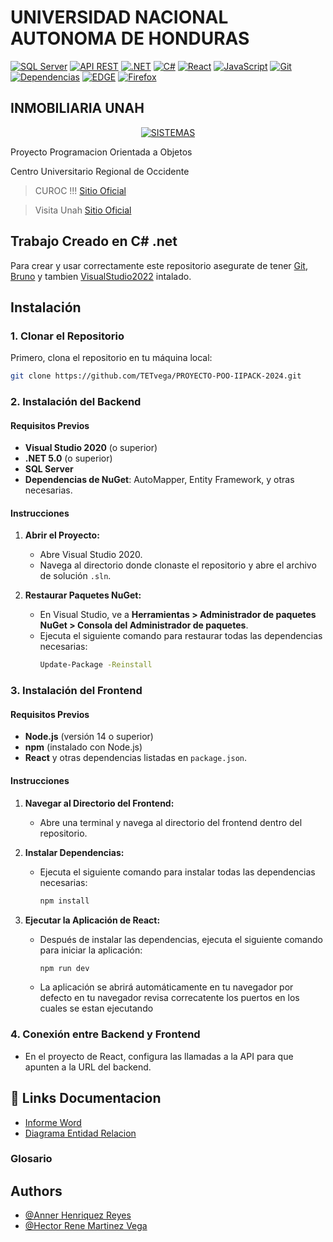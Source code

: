 
# UNIVERSIDAD NACIONAL AUTONOMA DE HONDURAS 
[![SQL Server](https://img.shields.io/badge/%20SQL%20Server-Implemented-brightgreen)](https://www.microsoft.com/en-us/sql-server)
[![API REST](https://img.shields.io/badge/API%20REST-Implemented-orange)](https://restfulapi.net/)
[![.NET](https://img.shields.io/badge/.NET-Framework-blue)](https://dotnet.microsoft.com/)
[![C#](https://img.shields.io/badge/C%23-Language-blue)](https://learn.microsoft.com/en-us/dotnet/csharp/)
[![React](https://img.shields.io/badge/React-Framework-blue)](https://reactjs.org/)
[![JavaScript](https://img.shields.io/badge/JavaScript-Language-yellow)](https://developer.mozilla.org/en-US/docs/Web/JavaScript)
[![Git](https://img.shields.io/badge/Git-Version%20Control-red)](https://git-scm.com/)
[![Dependencias](https://img.shields.io/badge/Dependencias-USED-blueviolet)]()
[![EDGE](https://img.shields.io/badge/EDGE-Supported-blue)](https://www.microsoft.com/edge)
[![Firefox](https://img.shields.io/badge/Firefox-Supported-orange)](https://www.mozilla.org/firefox/)


## INMOBILIARIA UNAH 

<p align="center">
  <a href="https://curoc.unah.edu.hn/">
    <img src="https://is.unah.edu.hn/assets/Uploads/_resampled/CroppedFocusedImageWyIxMTAiLCIxMTAiLGZhbHNlLDBd/logo-carrera-ingenieria-en-sistemas.png" alt="SISTEMAS">
  </a>
</p>
Proyecto Programacion Orientada a Objetos 

Centro Universitario Regional de Occidente 

> CUROC !!! [Sitio Oficial](https://curoc.unah.edu.hn/)

> Visita Unah [Sitio Oficial](https://www.unah.edu.hn/) 

## Trabajo Creado en C# .net

Para crear y usar correctamente este repositorio asegurate de tener [Git](https://git-scm.com/downloads), [Bruno](https://www.usebruno.com/) y tambien [VisualStudio2022](https://visualstudio.microsoft.com/downloads/) intalado.

## Instalación

### 1. Clonar el Repositorio

Primero, clona el repositorio en tu máquina local:

```bash
git clone https://github.com/TETvega/PROYECTO-POO-IIPACK-2024.git
```
### 2. Instalación del Backend

#### Requisitos Previos

- **Visual Studio 2020** (o superior)
- **.NET 5.0** (o superior)
- **SQL Server** 
- **Dependencias de NuGet**: AutoMapper, Entity Framework, y otras necesarias.

#### Instrucciones

1. **Abrir el Proyecto:**

   - Abre Visual Studio 2020.
   - Navega al directorio donde clonaste el repositorio y abre el archivo de solución `.sln`.

2. **Restaurar Paquetes NuGet:**

   - En Visual Studio, ve a **Herramientas > Administrador de paquetes NuGet > Consola del Administrador de paquetes**.
   - Ejecuta el siguiente comando para restaurar todas las dependencias necesarias:
     ```bash
     Update-Package -Reinstall
     ```
### 3. Instalación del Frontend

#### Requisitos Previos

- **Node.js** (versión 14 o superior)
- **npm** (instalado con Node.js)
- **React** y otras dependencias listadas en `package.json`.

#### Instrucciones

1. **Navegar al Directorio del Frontend:**

   - Abre una terminal y navega al directorio del frontend dentro del repositorio.

2. **Instalar Dependencias:**

   - Ejecuta el siguiente comando para instalar todas las dependencias necesarias:
     ```bash
     npm install
     ```

3. **Ejecutar la Aplicación de React:**

   - Después de instalar las dependencias, ejecuta el siguiente comando para iniciar la aplicación:
     ```bash
     npm run dev
     ```
   - La aplicación se abrirá automáticamente en tu navegador por defecto en tu navegador revisa correcatente los puertos en los cuales se estan ejecutando

### 4. Conexión entre Backend y Frontend

- En el proyecto de React, configura las llamadas a la API para que apunten a la URL del backend.


## 🔗 Links Documentacion 
- [Informe Word]()
- [Diagrama Entidad Relacion]()

### Glosario


## Authors
- [@Anner Henriquez Reyes](https://github.com/annerh3)
- [@Hector Rene Martinez Vega](https://github.com/TETvega)
